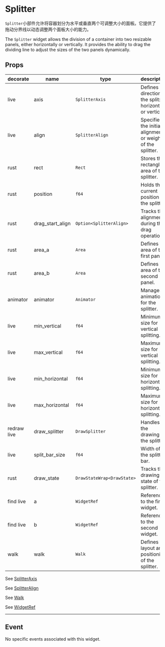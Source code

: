 # Splitter

`Splitter`小部件允许将容器划分为水平或垂直两个可调整大小的面板。它提供了拖动分界线以动态调整两个面板大小的能力。

The `Splitter` widget allows the division of a container into two resizable panels, either horizontally or vertically. It provides the ability to drag the dividing line to adjust the sizes of the two panels dynamically.

## Props
|decorate|name|type|description|
|--|--|--|--|
|live|axis|`SplitterAxis`|Defines the direction of the split: horizontal or vertical.|
|live|align|`SplitterAlign`|Specifies the initial alignment or weight of the splitter.|
|rust|rect|`Rect`|Stores the rectangle area of the splitter.|
|rust|position|`f64`|Holds the current position of the splitter.|
|rust|drag_start_align|`Option<SplitterAlign>`|Tracks the alignment during the drag operation.|
|rust|area_a|`Area`|Defines the area of the first panel.|
|rust|area_b|`Area`|Defines the area of the second panel.|
|animator|animator|`Animator`|Manages animations for the splitter.|
|live|min_vertical|`f64`|Minimum size for vertical splitting.|
|live|max_vertical|`f64`|Maximum size for vertical splitting.|
|live|min_horizontal|`f64`|Minimum size for horizontal splitting.|
|live|max_horizontal|`f64`|Maximum size for horizontal splitting.|
|redraw live|draw_splitter|`DrawSplitter`|Handles the drawing of the splitter.|
|live|split_bar_size|`f64`|Width of the splitter bar.|
|rust|draw_state|`DrawStateWrap<DrawState>`|Tracks the drawing state of the splitter.|
|find live|a|`WidgetRef`|Reference to the first widget.|
|find live|b|`WidgetRef`|Reference to the second widget.|
|walk|walk|`Walk`|Defines the layout and positioning of the splitter.|

See [SplitterAxis](../types/splitter.md)

See [SplitterAlign](../types/splitter.md)

See [Walk](../types/walk.md)

See [WidgetRef](../types/widget_ref.md)


---

## Event

No specific events associated with this widget.